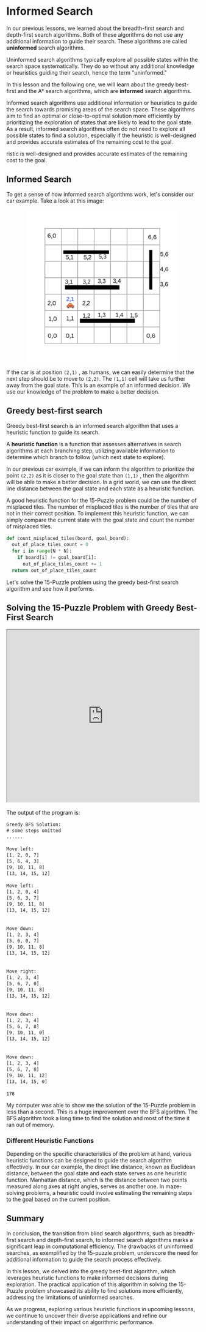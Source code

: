 # Informed Search

In our previous lessons, we learned about the breadth-first search and depth-first search algorithms. Both of these algorithms do not use any additional information to guide their search. These algorithms are called **uninformed** search algorithms.

Uninformed search algorithms typically explore all possible states within the search space systematically. They do so without any additional knowledge or heuristics guiding their search, hence the term "uninformed."

In this lesson and the following one, we will learn about the greedy best-first and the A* search algorithms, which are **informed** search algorithms.

Informed search algorithms use additional information or heuristics to guide the search towards promising areas of the search space. These algorithms aim to find an optimal or close-to-optimal solution more efficiently by prioritizing the exploration of states that are likely to lead to the goal state. As a result, informed search algorithms often do not need to explore all possible states to find a solution, especially if the heuristic is well-designed and provides accurate estimates of the remaining cost to the goal.





ristic is well-designed and provides accurate estimates of the remaining cost to the goal.


## Informed Search

To get a sense of how informed search algorithms work, let's consider our car example. Take a look at this image:

<p align="center">
  <img src="../../images/car-state-decision.png" alt="Car State Decision" width="400">
</p>

If the car is at position `(2,1)` , as humans, we can easily determine that the next step should be to move to `(2,2)`. The `(1,1)` cell will take us further away from the goal state. This is an example of an informed decision. We use our knowledge of the problem to make a better decision.

## Greedy best-first search

Greedy best-first search is an informed search algorithm that uses a heuristic function to guide its search.

A **heuristic function** is a function that assesses alternatives in search algorithms at each branching step, utilizing available information to determine which branch to follow (which next state to explore).

In our previous car example, if we can inform the algorithm to prioritize the point `(2,2)` as it is closer to the goal state than `(1,1)` , then the algorithm will be able to make a better decision. In a grid world, we can use the direct line distance between the goal state and each state as a heuristic function.

A good heuristic function for the 15-Puzzle problem could be the number of misplaced tiles. The number of misplaced tiles is the number of tiles that are not in their correct position. To implement this heuristic function, we can simply compare the current state with the goal state and count the number of misplaced tiles.

```python
def count_misplaced_tiles(board, goal_board):
  out_of_place_tiles_count = 0
  for i in range(N * N):
    if board[i] != goal_board[i]:
      out_of_place_tiles_count += 1
  return out_of_place_tiles_count

```

Let's solve the 15-Puzzle problem using the greedy best-first search algorithm and see how it performs.

## Solving the 15-Puzzle Problem with Greedy Best-First Search


<iframe src="https://replit.com/@kibocurriculum/15-Puzzle-Greedy-Best-First-Search?embed=true" width="100%" height="450"></iframe>

The output of the program is:

```
Greedy BFS Solution:
# some steps omitted
......

Move left:
[1, 2, 0, 7]
[5, 6, 4, 3]
[9, 10, 11, 8]
[13, 14, 15, 12]

Move left:
[1, 2, 0, 4]
[5, 6, 3, 7]
[9, 10, 11, 8]
[13, 14, 15, 12]


Move down:
[1, 2, 3, 4]
[5, 6, 0, 7]
[9, 10, 11, 8]
[13, 14, 15, 12]


Move right:
[1, 2, 3, 4]
[5, 6, 7, 0]
[9, 10, 11, 8]
[13, 14, 15, 12]


Move down:
[1, 2, 3, 4]
[5, 6, 7, 8]
[9, 10, 11, 0]
[13, 14, 15, 12]


Move down:
[1, 2, 3, 4]
[5, 6, 7, 8]
[9, 10, 11, 12]
[13, 14, 15, 0]

178
```

My computer was able to show me the solution of the 15-Puzzle problem in less than a second. This is a huge improvement over the BFS algorithm. The BFS algorithm took a long time to find the solution and most of the time it ran out of memory.

### Different Heuristic Functions

Depending on the specific characteristics of the problem at hand, various heuristic functions can be designed to guide the search algorithm effectively. In our car example, the direct line distance, known as Euclidean distance, between the goal state and each state serves as one heuristic function. Manhattan distance, which is the distance between two points measured along axes at right angles, serves as another one. In maze-solving problems, a heuristic could involve estimating the remaining steps to the goal based on the current position.

## Summary

In conclusion, the transition from blind search algorithms, such as breadth-first search and depth-first search, to informed search algorithms marks a significant leap in computational efficiency. The drawbacks of uninformed searches, as exemplified by the 15-puzzle problem, underscore the need for additional information to guide the search process effectively.

In this lesson, we delved into the greedy best-first algorithm, which leverages heuristic functions to make informed decisions during exploration. The practical application of this algorithm in solving the 15-Puzzle problem showcased its ability to find solutions more efficiently, addressing the limitations of uninformed searches.

As we progress, exploring various heuristic functions in upcoming lessons, we continue to uncover their diverse applications and refine our understanding of their impact on algorithmic performance.
